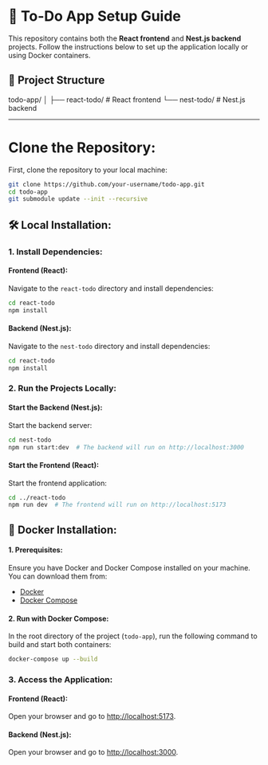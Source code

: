 # 🚀 **To-Do App Setup Guide**

This repository contains both the **React frontend** and **Nest.js backend** projects. Follow the instructions below to set up the application locally or using Docker containers.

## 📂 **Project Structure**

todo-app/
│
├── react-todo/       # React frontend
└── nest-todo/        # Nest.js backend


---

 # Clone the Repository:
First, clone the repository to your local machine:
```bash
git clone https://github.com/your-username/todo-app.git
cd todo-app
git submodule update --init --recursive
```

## 🛠️ **Local Installation:**



### **1. Install Dependencies:**

#### **Frontend (React):**
Navigate to the `react-todo` directory and install dependencies:

```bash
cd react-todo
npm install
```

#### **Backend (Nest.js):**
Navigate to the `nest-todo` directory and install dependencies:

```bash
cd react-todo
npm install
```
### **2. Run the Projects Locally:**

#### **Start the Backend (Nest.js):**
Start the backend server:

```bash
cd nest-todo
npm run start:dev  # The backend will run on http://localhost:3000
```

#### **Start the Frontend (React):**
Start the frontend application:

```bash
cd ../react-todo
npm run dev  # The frontend will run on http://localhost:5173
```

## 🐋 **Docker Installation:**

#### **1. Prerequisites:**
Ensure you have Docker and Docker Compose installed on your machine. You can download them from:

- [Docker](https://www.docker.com/get-started)
- [Docker Compose](https://docs.docker.com/compose/install/)

#### **2. Run with Docker Compose:**
In the root directory of the project (`todo-app`), run the following command to build and start both containers:

```bash
docker-compose up --build
```
### **3. Access the Application:**

#### **Frontend (React):**
Open your browser and go to [http://localhost:5173](http://localhost:5173).

#### **Backend (Nest.js):**
Open your browser and go to [http://localhost:3000](http://localhost:3000).
